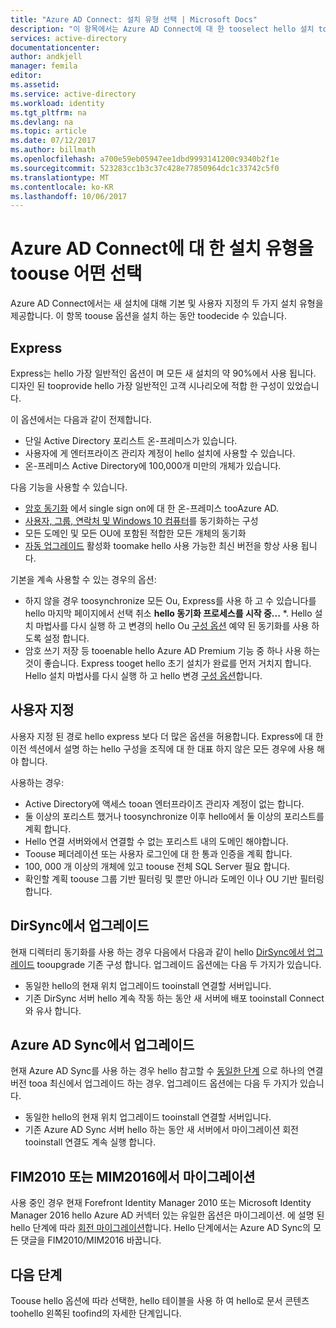 ```yaml
---
title: "Azure AD Connect: 설치 유형 선택 | Microsoft Docs"
description: "이 항목에서는 Azure AD Connect에 대 한 tooselect hello 설치 toouse 입력 하는 방법"
services: active-directory
documentationcenter: 
author: andkjell
manager: femila
editor: 
ms.assetid: 
ms.service: active-directory
ms.workload: identity
ms.tgt_pltfrm: na
ms.devlang: na
ms.topic: article
ms.date: 07/12/2017
ms.author: billmath
ms.openlocfilehash: a700e59eb05947ee1dbd9993141200c9340b2f1e
ms.sourcegitcommit: 523283cc1b3c37c428e77850964dc1c33742c5f0
ms.translationtype: MT
ms.contentlocale: ko-KR
ms.lasthandoff: 10/06/2017
---
```

# <a name="select-which-installation-type-toouse-for-azure-ad-connect"></a>Azure AD Connect에 대 한 설치 유형을 toouse 어떤 선택
Azure AD Connect에서는 새 설치에 대해 기본 및 사용자 지정의 두 가지 설치 유형을 제공합니다. 이 항목 toouse 옵션을 설치 하는 동안 toodecide 수 있습니다.

## <a name="express"></a>Express
Express는 hello 가장 일반적인 옵션이 며 모든 새 설치의 약 90%에서 사용 됩니다. 디자인 된 tooprovide hello 가장 일반적인 고객 시나리오에 적합 한 구성이 있었습니다.

이 옵션에서는 다음과 같이 전제합니다.

- 단일 Active Directory 포리스트 온-프레미스가 있습니다.
- 사용자에 게 엔터프라이즈 관리자 계정이 hello 설치에 사용할 수 있습니다.
- 온-프레미스 Active Directory에 100,000개 미만의 개체가 있습니다.

다음 기능을 사용할 수 있습니다.

- [암호 동기화](active-directory-aadconnectsync-implement-password-synchronization.md) 에서 single sign on에 대 한 온-프레미스 tooAzure AD.
- [사용자, 그룹, 연락처 및 Windows 10 컴퓨터](active-directory-aadconnectsync-understanding-default-configuration.md)를 동기화하는 구성
- 모든 도메인 및 모든 OU에 포함된 적합한 모든 개체의 동기화
- [자동 업그레이드](active-directory-aadconnect-feature-automatic-upgrade.md) 활성화 toomake hello 사용 가능한 최신 버전을 항상 사용 됩니다.

기본을 계속 사용할 수 있는 경우의 옵션:

- 하지 않을 경우 toosynchronize 모든 Ou, Express를 사용 하 고 수 있습니다를 hello 마지막 페이지에서 선택 취소 **hello 동기화 프로세스를 시작 중...** *. Hello 설치 마법사를 다시 실행 하 고 변경의 hello Ou [구성 옵션](active-directory-aadconnectsync-installation-wizard.md#customize-synchronization-options) 예약 된 동기화를 사용 하도록 설정 합니다.
- 암호 쓰기 저장 등 tooenable hello Azure AD Premium 기능 중 하나 사용 하는 것이 좋습니다. Express tooget hello 초기 설치가 완료를 먼저 거치지 합니다. Hello 설치 마법사를 다시 실행 하 고 hello 변경 [구성 옵션](active-directory-aadconnectsync-installation-wizard.md#customize-synchronization-options)합니다.

## <a name="custom"></a>사용자 지정
사용자 지정 된 경로 hello express 보다 더 많은 옵션을 허용합니다. Express에 대 한 이전 섹션에서 설명 하는 hello 구성을 조직에 대 한 대표 하지 않은 모든 경우에 사용 해야 합니다.

사용하는 경우:

- Active Directory에 액세스 tooan 엔터프라이즈 관리자 계정이 없는 합니다.
- 둘 이상의 포리스트 했거나 toosynchronize 이후 hello에서 둘 이상의 포리스트를 계획 합니다.
- Hello 연결 서버와에서 연결할 수 없는 포리스트 내의 도메인 해야합니다.
- Toouse 페더레이션 또는 사용자 로그인에 대 한 통과 인증을 계획 합니다.
- 100, 000 개 이상의 개체에 있고 toouse 전체 SQL Server 필요 합니다.
- 확인할 계획 toouse 그룹 기반 필터링 및 뿐만 아니라 도메인 이나 OU 기반 필터링 합니다.

## <a name="upgrade-from-dirsync"></a>DirSync에서 업그레이드
현재 디렉터리 동기화를 사용 하는 경우 다음에서 다음과 같이 hello [DirSync에서 업그레이드](active-directory-aadconnect-dirsync-upgrade-get-started.md) tooupgrade 기존 구성 합니다. 업그레이드 옵션에는 다음 두 가지가 있습니다.

- 동일한 hello의 현재 위치 업그레이드 tooinstall 연결할 서버입니다.
- 기존 DirSync 서버 hello 계속 작동 하는 동안 새 서버에 배포 tooinstall Connect와 유사 합니다.

## <a name="upgrade-from-azure-ad-sync"></a>Azure AD Sync에서 업그레이드
현재 Azure AD Sync를 사용 하는 경우 hello 참고할 수 [동일한 단계](active-directory-aadconnect-upgrade-previous-version.md) 으로 하나의 연결 버전 tooa 최신에서 업그레이드 하는 경우. 업그레이드 옵션에는 다음 두 가지가 있습니다.

- 동일한 hello의 현재 위치 업그레이드 tooinstall 연결할 서버입니다.
- 기존 Azure AD Sync 서버 hello 하는 동안 새 서버에서 마이그레이션 회전 tooinstall 연결도 계속 실행 합니다.

## <a name="migrate-from-fim2010-or-mim2016"></a>FIM2010 또는 MIM2016에서 마이그레이션
사용 중인 경우 현재 Forefront Identity Manager 2010 또는 Microsoft Identity Manager 2016 hello Azure AD 커넥터 있는 유일한 옵션은 마이그레이션. 에 설명 된 hello 단계에 따라 [회전 마이그레이션](active-directory-aadconnect-upgrade-previous-version.md#swing-migration)합니다. Hello 단계에서는 Azure AD Sync의 모든 댓글을 FIM2010/MIM2016 바꿉니다.

## <a name="next-steps"></a>다음 단계
Toouse hello 옵션에 따라 선택한, hello 테이블을 사용 하 여 hello로 문서 콘텐츠 toohello 왼쪽된 toofind의 자세한 단계입니다.
